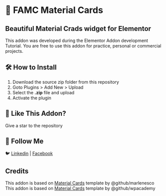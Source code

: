 # 🎴 FAMC Material Cards

## Beautiful Material Crads widget for Elementor

This addon was developed during the Elementor Addon development Tutorial. You are free to use this addon for practice, personal or commercial projects.

## 🛠️ How to Install

1. Download the source zip folder from this repository
2. Goto Plugins > Add New > Upload
3. Select the **.zip** file and upload
4. Activate the plugin

## 💜 Like This Addon?

Give a star to the repository

## 🧔 Follow Me

🐦 [Linkedin](https://bd.linkedin.com/in/iamrealfarhanbd) | [Facebook](https://www.facebook.com/iamrealfarhanbd/)

## Credits

This addon is based on [Material Cards](https://github.com/marlenesco/material-cards) template by @github/marlenesco <br>
This addon is based on [Material Cards](https://github.com/wpacademy/wpac-material-cards-elementor) template by @github/wpacademy
